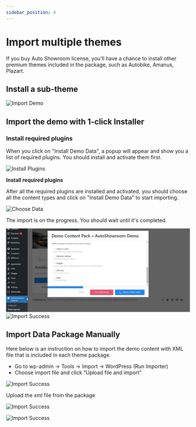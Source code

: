 ```yaml
---
sidebar_position: 4
---
```

# Import multiple themes

If you buy Auto Showroom license, you'll have a chance to install other premium themes included in the package, such as Autobike, Amanus, Plazart.

## Install a sub-theme

![Import Demo](./img/import-demo.avif)

## Import the demo with 1-click Installer

### Install required plugins

When you click on "Install Demo Data", a popup will appear and show you a list of required plugins. You should install and activate them first.

![Install Plugins](./img/install-plugins.avif)

**Install required plugins**

After all the required plugins are installed and activated, you should choose all the content types and click on "Install Demo Data" to start importing.

![Choose Data](./img/choose-import.avif)

The import is on the progress. You should wait until it's completed.

![Processing](./img/import-processing.jpeg)
![Import Success](./img/import-sucess.avif)

## Import Data Package Manually

Here below is an instruction on how to import the demo content with XML file that is included in each theme package.

- Go to wp-admin -> Tools -> Import -> WordPress (Run Importer)
- Choose import file and click “Upload file and import”

![Import Success](./img/manual-import.avif)

Upload the xml file from the package

![Import Success](./img/xml-file.avif)

![Import Success](./img/xml-import.avif)
